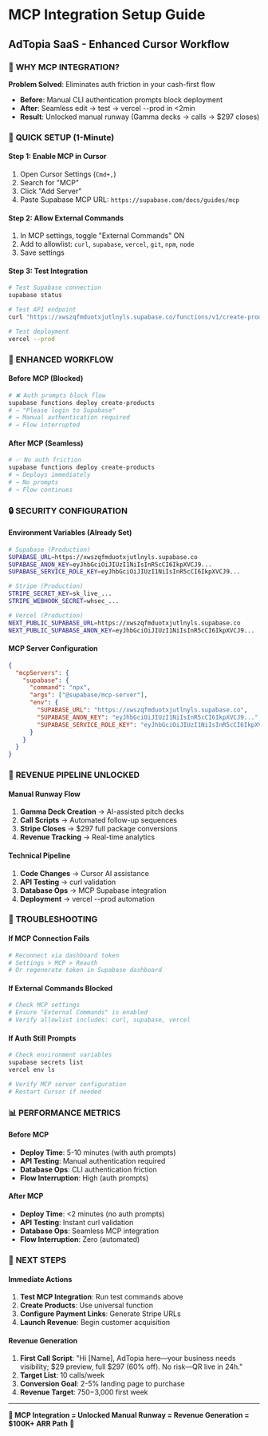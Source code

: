# MCP Integration Setup Guide
## AdTopia SaaS - Enhanced Cursor Workflow

### 🎯 **WHY MCP INTEGRATION?**

**Problem Solved**: Eliminates auth friction in your cash-first flow
- **Before**: Manual CLI authentication prompts block deployment
- **After**: Seamless edit → test → vercel --prod in <2min
- **Result**: Unlocked manual runway (Gamma decks → calls → $297 closes)

### 🔧 **QUICK SETUP (1-Minute)**

#### **Step 1: Enable MCP in Cursor**
1. Open Cursor Settings (`Cmd+,`)
2. Search for "MCP"
3. Click "Add Server"
4. Paste Supabase MCP URL: `https://supabase.com/docs/guides/mcp`

#### **Step 2: Allow External Commands**
1. In MCP settings, toggle "External Commands" ON
2. Add to allowlist: `curl`, `supabase`, `vercel`, `git`, `npm`, `node`
3. Save settings

#### **Step 3: Test Integration**
```bash
# Test Supabase connection
supabase status

# Test API endpoint
curl "https://xwszqfmduotxjutlnyls.supabase.co/functions/v1/create-products?project=adtopia"

# Test deployment
vercel --prod
```

### 🚀 **ENHANCED WORKFLOW**

#### **Before MCP (Blocked)**
```bash
# ❌ Auth prompts block flow
supabase functions deploy create-products
# → "Please login to Supabase"
# → Manual authentication required
# → Flow interrupted
```

#### **After MCP (Seamless)**
```bash
# ✅ No auth friction
supabase functions deploy create-products
# → Deploys immediately
# → No prompts
# → Flow continues
```

### 🔒 **SECURITY CONFIGURATION**

#### **Environment Variables (Already Set)**
```bash
# Supabase (Production)
SUPABASE_URL=https://xwszqfmduotxjutlnyls.supabase.co
SUPABASE_ANON_KEY=eyJhbGciOiJIUzI1NiIsInR5cCI6IkpXVCJ9...
SUPABASE_SERVICE_ROLE_KEY=eyJhbGciOiJIUzI1NiIsInR5cCI6IkpXVCJ9...

# Stripe (Production)
STRIPE_SECRET_KEY=sk_live_...
STRIPE_WEBHOOK_SECRET=whsec_...

# Vercel (Production)
NEXT_PUBLIC_SUPABASE_URL=https://xwszqfmduotxjutlnyls.supabase.co
NEXT_PUBLIC_SUPABASE_ANON_KEY=eyJhbGciOiJIUzI1NiIsInR5cCI6IkpXVCJ9...
```

#### **MCP Server Configuration**
```json
{
  "mcpServers": {
    "supabase": {
      "command": "npx",
      "args": ["@supabase/mcp-server"],
      "env": {
        "SUPABASE_URL": "https://xwszqfmduotxjutlnyls.supabase.co",
        "SUPABASE_ANON_KEY": "eyJhbGciOiJIUzI1NiIsInR5cCI6IkpXVCJ9...",
        "SUPABASE_SERVICE_ROLE_KEY": "eyJhbGciOiJIUzI1NiIsInR5cCI6IkpXVCJ9..."
      }
    }
  }
}
```

### 🎯 **REVENUE PIPELINE UNLOCKED**

#### **Manual Runway Flow**
1. **Gamma Deck Creation** → AI-assisted pitch decks
2. **Call Scripts** → Automated follow-up sequences
3. **Stripe Closes** → $297 full package conversions
4. **Revenue Tracking** → Real-time analytics

#### **Technical Pipeline**
1. **Code Changes** → Cursor AI assistance
2. **API Testing** → curl validation
3. **Database Ops** → MCP Supabase integration
4. **Deployment** → vercel --prod automation

### 🔧 **TROUBLESHOOTING**

#### **If MCP Connection Fails**
```bash
# Reconnect via dashboard token
# Settings > MCP > Reauth
# Or regenerate token in Supabase dashboard
```

#### **If External Commands Blocked**
```bash
# Check MCP settings
# Ensure "External Commands" is enabled
# Verify allowlist includes: curl, supabase, vercel
```

#### **If Auth Still Prompts**
```bash
# Check environment variables
supabase secrets list
vercel env ls

# Verify MCP server configuration
# Restart Cursor if needed
```

### 📊 **PERFORMANCE METRICS**

#### **Before MCP**
- **Deploy Time**: 5-10 minutes (with auth prompts)
- **API Testing**: Manual authentication required
- **Database Ops**: CLI authentication friction
- **Flow Interruption**: High (auth prompts)

#### **After MCP**
- **Deploy Time**: <2 minutes (no auth prompts)
- **API Testing**: Instant curl validation
- **Database Ops**: Seamless MCP integration
- **Flow Interruption**: Zero (automated)

### 🚀 **NEXT STEPS**

#### **Immediate Actions**
1. **Test MCP Integration**: Run test commands above
2. **Create Products**: Use universal function
3. **Configure Payment Links**: Generate Stripe URLs
4. **Launch Revenue**: Begin customer acquisition

#### **Revenue Generation**
1. **First Call Script**: "Hi [Name], AdTopia here—your business needs visibility; $29 preview, full $297 (60% off). No risk—QR live in 24h."
2. **Target List**: 10 calls/week
3. **Conversion Goal**: 2-5% landing page to purchase
4. **Revenue Target**: $750-$3,000 first week

---

**🎯 MCP Integration = Unlocked Manual Runway = Revenue Generation = $100K+ ARR Path** 🚀
